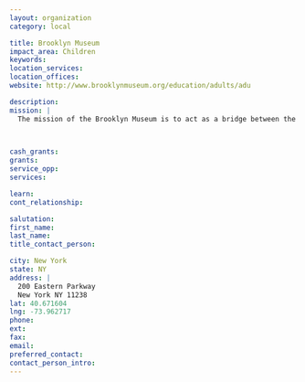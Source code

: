 ```yaml
---
layout: organization
category: local

title: Brooklyn Museum
impact_area: Children
keywords: 
location_services: 
location_offices: 
website: http://www.brooklynmuseum.org/education/adults/adu

description: 
mission: |
  The mission of the Brooklyn Museum is to act as a bridge between the rich artistic heritage of world cultures, as embodied in its collections, and the unique experience of each visitor. Dedicated to the primacy of the visitor experience, committed to excellence in every aspect of its collections and programs, and drawing on both new and traditional tools of communication, interpretation, and presentation, the Museum aims to serve its diverse public as a dynamic, innovative, and welcoming center for learning through the visual arts.

  

cash_grants: 
grants: 
service_opp: 
services: 

learn: 
cont_relationship: 

salutation: 
first_name: 
last_name: 
title_contact_person: 

city: New York
state: NY
address: |
  200 Eastern Parkway  
  New York NY 11238
lat: 40.671604
lng: -73.962717
phone: 
ext: 
fax: 
email: 
preferred_contact: 
contact_person_intro: 
---
```

